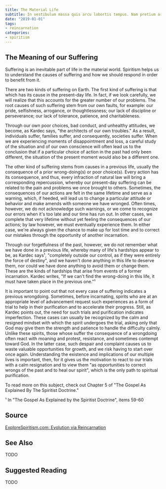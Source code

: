 ```yaml
---
title: The Material Life
subtitle: In vestibulum massa quis arcu lobortis tempus. Nam pretium arcu in odio vulputate luctus.
date: "2019-01-01"
tags:
- reincarnation
categories:
- spiritism
---
```


## The Meaning of our Suffering 
Suffering is an inevitable part of life in the material world.  Spiritism helps us to understand the causes of suffering and how we should respond in order to benefit from it.

There are two kinds of suffering on Earth.  The first kind of suffering is that which has its cause in the present-day life.  In fact, if we look carefully, we will realize that this accounts for the greater number of our problems.  The root causes of such suffering stem from our own faults, for example: our pride, selfishness, arrogance, or thoughtlessness;  our lack of discipline or perseverance; our lack of tolerance, patience, and charitableness. 

Through our own poor choices, bad conduct, and unhealthy attitudes, we become, as Kardec says, "the architects of our own troubles."  As a result, individuals suffer, families suffer, and consequently, societies suffer.  When we are experiencing moments of disappointment and loss, a careful study of the situation and of our own conscience will often lead us to the conclusion that if a particular choice of action in the past had only been different, the situation of the present moment would also be a different one. 

The other kind of suffering stems from causes in a previous life, usually the consequence of a prior wrong-doing(s) or poor choice(s).  Every action has its consequence, and thus, every infraction of natural law will bring a corresponding repercussion, whereby our present-day suffering can be related to the pain and problems we once brought to others.   Sometimes, the consequences of our actions are felt in the same lifetime and serve as a warning, which, if heeded, will lead us to change a particular attitude or behavior and make amends with someone we have wronged.  Often times, however, we do not acknowledge such warnings, or we come to recognize our errors when it's too late and our time has run out.  In other cases, we complete that very lifetime without yet feeling the consequences of our actions; by law however, we must eventually experience them.  In either case, we're always given the chance to make up for lost time and to correct our mistakes through the opportunity of another incarnation.  

Through our forgetfulness of the past, however, we do not remember what we have done in a previous life, whereby many of life's hardships appear to be, as Kardec says¹, "completely outside our control, as if they were entirely the force of destiny", and we haven't done anything in this life to deserve them, nor could we have done anything to avoid them or change them. These are the kinds of hardships that arise from events of a former incarnation.  Kardec writes, "If we can't find the wrong-doing in this life, it must have taken place in the previous one."¹

It is important to point out that not every case of suffering indicates a previous wrongdoing.  Sometimes, before incarnating, spirits who are at an appropriate level of advancement request such experiences as a form of trial to help in their purification and to accelerate their progress. Still, as Kardec points out, the need for such trials and purification indicates imperfection.  These cases can usually be recognized by the calm and resigned mindset with which the spirit undergoes the trial, asking only that God may give them the strength and patience to handle the difficulty calmly.  Unlike these spirits, those whose suffer the consequence of a wrongdoing often react with moaning and protest, resistance, and sometimes contempt toward God.  In the latter case, such despair and complaint causes us to waste valuable opportunities for growth, and we risk having to start over once again.  Understanding the existence and implications of our multiple lives is important, then, for it gives us the motivation to react to our trials with a calm resignation and to view them "as opportunities to correct wrongs of the past and to heal our spirit", which is the only path to spiritual purification.

To read more on this subject, check out Chapter 5 of  "The Gospel As Explained By The Spiritist Doctrine."

¹ In "The Gospel As Explained by the Spiritist Doctrine", items 59-60

## Source
[ExploreSpiritism.com: Evolution via Reincarnation](http://file://www.explorespiritism.com/Philosophy_Reincarnation_Planningandbirth_Intro.htm)

## See Also
TODO

## Suggested Reading
TODO


